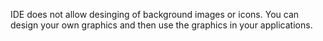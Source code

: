 IDE does not allow desinging of background images or icons. You can design your own graphics and then use the graphics in your applications.
